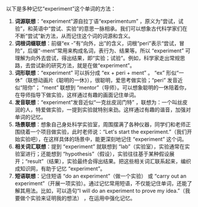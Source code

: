 以下是多种记忆“experiment”这个单词的方法：
1. **词源联想**：“experiment”源自拉丁语“experimentum” ，原义为“尝试，试验”，和英语中“尝试、实验”的意思一脉相承。我们可以想象古代科学家们在不断“尝试”新方法，从而记住这个词的词源和含义。
2. **词根词缀联想**：前缀“ex -”有“向外，出”的含义，词根“peri”表示“尝试，冒险”，后缀“-ment”常用来构成名词，表行为、结果等。所以 “experiment” 可理解为向外去尝试，得出结果，即“实验；试验”。例如，科学家走出常规思路，去尝试新的研究方法，就是在做“experiment”。
3. **词形联想**：“experiment” 可以拆分成 “ex + peri + ment” 。 “ex” 形似“一休”（联想动画片《聪明的一休》），很聪明，爱思考做实验；“peri” 发音近似“陪你”； “ment” 联想到 “mentor”（导师）。可以想象聪明的一休陪着你，在导师指导下做实验，这样通过有趣的画面记住单词。
4. **发音联想**：“experiment”发音近似“一克丝皮润门特” ，联想为：一个叫丝皮润的人，特爱做实验，一提到实验就特别来劲。这样通过有趣的谐音，加强对单词的记忆。
5. **场景联想**：想象自己身处科学实验室，周围摆满了各种仪器，同学们和老师正围绕着一个项目做实验，此时老师说：“Let's start the experiment.”（我们开始实验吧），在这样具体的场景中，能更深刻地记住 “experiment” 这个词。
6. **相关词汇联想**：提到 “experiment” 就联想到 “lab”（实验室），实验通常在实验室进行；还能想到 “hypothesis”（假设），实验往往基于某种假设展开；“result”（结果），实验最终会得出结果。把这些相关词汇联系起来，编织成知识网，有助于记忆 “experiment”。
7. **短语联想**：记住短语 “do an experiment”（做一个实验） 或 “carry out an experiment”（开展一项实验）。通过记忆常用短语，不仅能记住单词，还能了解其用法。比如，可以造句“I will do an experiment to prove my idea.”（我要做个实验来证明我的想法） ，在运用中强化记忆。 